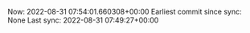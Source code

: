 Now: 2022-08-31 07:54:01.660308+00:00 Earliest commit since sync: None Last sync: 2022-08-31 07:49:27+00:00
